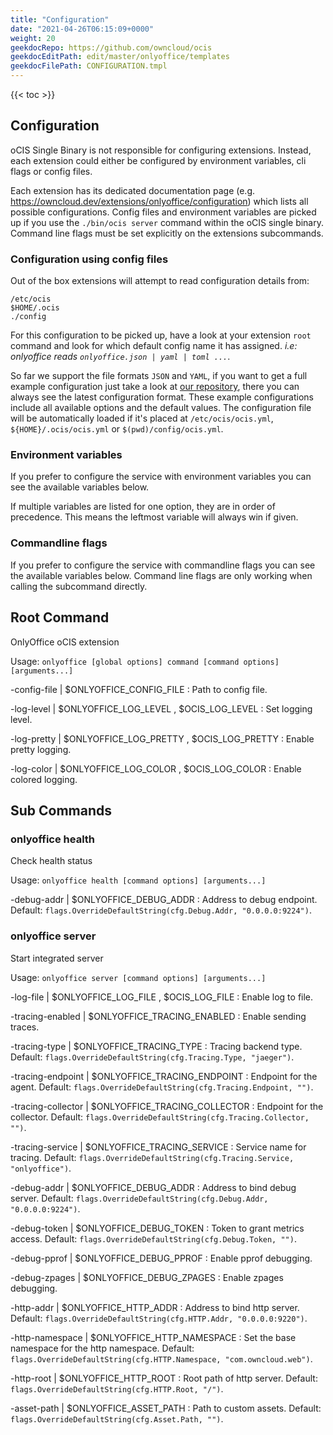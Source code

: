 ```yaml
---
title: "Configuration"
date: "2021-04-26T06:15:09+0000"
weight: 20
geekdocRepo: https://github.com/owncloud/ocis
geekdocEditPath: edit/master/onlyoffice/templates
geekdocFilePath: CONFIGURATION.tmpl
---
```


{{< toc >}}

## Configuration

oCIS Single Binary is not responsible for configuring extensions. Instead, each extension could either be configured by environment variables, cli flags or config files.

Each extension has its dedicated documentation page (e.g. https://owncloud.dev/extensions/onlyoffice/configuration) which lists all possible configurations. Config files and environment variables are picked up if you use the `./bin/ocis server` command within the oCIS single binary. Command line flags must be set explicitly on the extensions subcommands.

### Configuration using config files

Out of the box extensions will attempt to read configuration details from:

```console
/etc/ocis
$HOME/.ocis
./config
```

For this configuration to be picked up, have a look at your extension `root` command and look for which default config name it has assigned. *i.e: onlyoffice reads `onlyoffice.json | yaml | toml ...`*.

So far we support the file formats `JSON` and `YAML`, if you want to get a full example configuration just take a look at [our repository](https://github.com/owncloud/ocis/tree/master/onlyoffice/config), there you can always see the latest configuration format. These example configurations include all available options and the default values. The configuration file will be automatically loaded if it's placed at `/etc/ocis/ocis.yml`, `${HOME}/.ocis/ocis.yml` or `$(pwd)/config/ocis.yml`.

### Environment variables

If you prefer to configure the service with environment variables you can see the available variables below.

If multiple variables are listed for one option, they are in order of precedence. This means the leftmost variable will always win if given.

### Commandline flags

If you prefer to configure the service with commandline flags you can see the available variables below. Command line flags are only working when calling the subcommand directly.

## Root Command

OnlyOffice oCIS extension

Usage: `onlyoffice [global options] command [command options] [arguments...]`

-config-file |  $ONLYOFFICE_CONFIG_FILE
: Path to config file.

-log-level |  $ONLYOFFICE_LOG_LEVEL , $OCIS_LOG_LEVEL
: Set logging level.

-log-pretty |  $ONLYOFFICE_LOG_PRETTY , $OCIS_LOG_PRETTY
: Enable pretty logging.

-log-color |  $ONLYOFFICE_LOG_COLOR , $OCIS_LOG_COLOR
: Enable colored logging.

## Sub Commands

### onlyoffice health

Check health status

Usage: `onlyoffice health [command options] [arguments...]`

-debug-addr |  $ONLYOFFICE_DEBUG_ADDR
: Address to debug endpoint. Default: `flags.OverrideDefaultString(cfg.Debug.Addr, "0.0.0.0:9224")`.

### onlyoffice server

Start integrated server

Usage: `onlyoffice server [command options] [arguments...]`

-log-file |  $ONLYOFFICE_LOG_FILE , $OCIS_LOG_FILE
: Enable log to file.

-tracing-enabled |  $ONLYOFFICE_TRACING_ENABLED
: Enable sending traces.

-tracing-type |  $ONLYOFFICE_TRACING_TYPE
: Tracing backend type. Default: `flags.OverrideDefaultString(cfg.Tracing.Type, "jaeger")`.

-tracing-endpoint |  $ONLYOFFICE_TRACING_ENDPOINT
: Endpoint for the agent. Default: `flags.OverrideDefaultString(cfg.Tracing.Endpoint, "")`.

-tracing-collector |  $ONLYOFFICE_TRACING_COLLECTOR
: Endpoint for the collector. Default: `flags.OverrideDefaultString(cfg.Tracing.Collector, "")`.

-tracing-service |  $ONLYOFFICE_TRACING_SERVICE
: Service name for tracing. Default: `flags.OverrideDefaultString(cfg.Tracing.Service, "onlyoffice")`.

-debug-addr |  $ONLYOFFICE_DEBUG_ADDR
: Address to bind debug server. Default: `flags.OverrideDefaultString(cfg.Debug.Addr, "0.0.0.0:9224")`.

-debug-token |  $ONLYOFFICE_DEBUG_TOKEN
: Token to grant metrics access. Default: `flags.OverrideDefaultString(cfg.Debug.Token, "")`.

-debug-pprof |  $ONLYOFFICE_DEBUG_PPROF
: Enable pprof debugging.

-debug-zpages |  $ONLYOFFICE_DEBUG_ZPAGES
: Enable zpages debugging.

-http-addr |  $ONLYOFFICE_HTTP_ADDR
: Address to bind http server. Default: `flags.OverrideDefaultString(cfg.HTTP.Addr, "0.0.0.0:9220")`.

-http-namespace |  $ONLYOFFICE_HTTP_NAMESPACE
: Set the base namespace for the http namespace. Default: `flags.OverrideDefaultString(cfg.HTTP.Namespace, "com.owncloud.web")`.

-http-root |  $ONLYOFFICE_HTTP_ROOT
: Root path of http server. Default: `flags.OverrideDefaultString(cfg.HTTP.Root, "/")`.

-asset-path |  $ONLYOFFICE_ASSET_PATH
: Path to custom assets. Default: `flags.OverrideDefaultString(cfg.Asset.Path, "")`.

